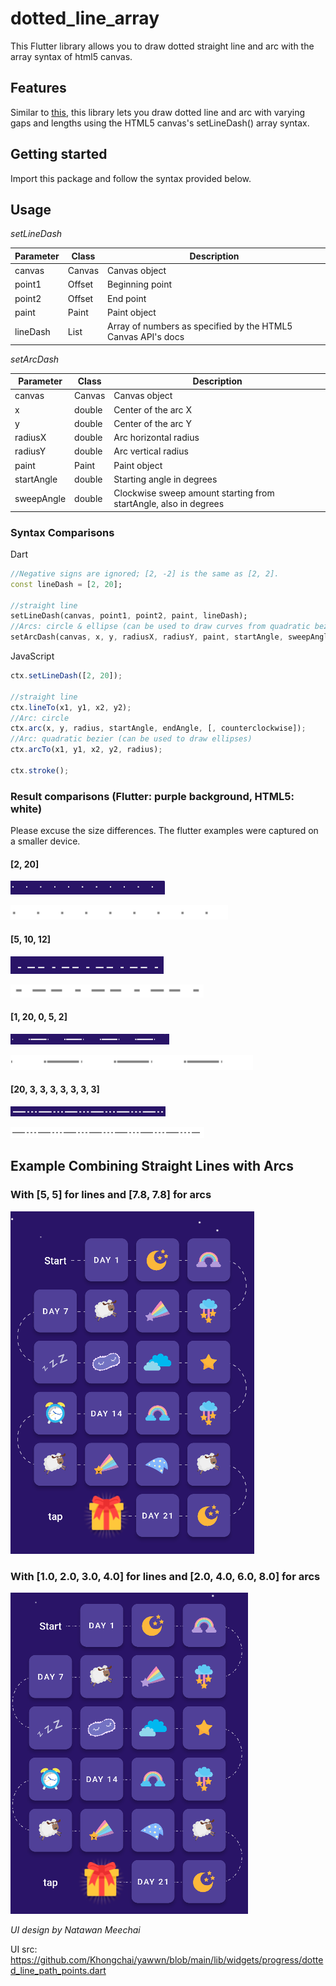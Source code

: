 <!--
This README describes the package. If you publish this package to pub.dev,
this README's contents appear on the landing page for your package.

For information about how to write a good package README, see the guide for
[writing package pages](https://dart.dev/guides/libraries/writing-package-pages).

For general information about developing packages, see the Dart guide for
[creating packages](https://dart.dev/guides/libraries/create-library-packages)
and the Flutter guide for
[developing packages and plugins](https://flutter.dev/developing-packages).
-->

# dotted_line_array

This Flutter library allows you to draw dotted straight line and arc with the array syntax of html5 canvas.

## Features

Similar to <a href="https://developer.mozilla.org/en-US/docs/Web/API/CanvasRenderingContext2D/setLineDash">this</a>, this library lets you draw dotted line and arc with varying gaps and lengths using the HTML5 canvas's setLineDash() array syntax.

## Getting started

Import this package and follow the syntax provided below.

## Usage

_setLineDash_

| Parameter | Class        | Description                                                  |
| --------- | ------------ | ------------------------------------------------------------ |
| canvas    | Canvas       | Canvas object                                                |
| point1    | Offset       | Beginning point                                              |
| point2    | Offset       | End point                                                    |
| paint     | Paint        | Paint object                                                 |
| lineDash  | List<double> | Array of numbers as specified by the HTML5 Canvas API's docs |

_setArcDash_

| Parameter  | Class  | Description                                                      |
| ---------- | ------ | ---------------------------------------------------------------- |
| canvas     | Canvas | Canvas object                                                    |
| x          | double | Center of the arc X                                              |
| y          | double | Center of the arc Y                                              |
| radiusX    | double | Arc horizontal radius                                            |
| radiusY    | double | Arc vertical radius                                              |
| paint      | Paint  | Paint object                                                     |
| startAngle | double | Starting angle in degrees                                        |
| sweepAngle | double | Clockwise sweep amount starting from startAngle, also in degrees |

### Syntax Comparisons

Dart

```dart
//Negative signs are ignored; [2, -2] is the same as [2, 2].
const lineDash = [2, 20];

//straight line
setLineDash(canvas, point1, point2, paint, lineDash);
//Arcs: circle & ellipse (can be used to draw curves from quadratic bezier)
setArcDash(canvas, x, y, radiusX, radiusY, paint, startAngle, sweepAngle, lineDash);
```

JavaScript

```js
ctx.setLineDash([2, 20]);

//straight line
ctx.lineTo(x1, y1, x2, y2);
//Arc: circle
ctx.arc(x, y, radius, startAngle, endAngle, [, counterclockwise]);
//Arc: quadratic bezier (can be used to draw ellipses)
ctx.arcTo(x1, y1, x2, y2, radius);

ctx.stroke();
```

### Result comparisons (Flutter: purple background, HTML5: white)

Please excuse the size differences. The flutter examples were captured on a smaller device.

#### [2, 20]

![2,20 dart example](https://raw.githubusercontent.com/Khongchai/flutter_dotted_line_array/main/images/2%2C20/dart.png)

![2,20 javascript example](https://raw.githubusercontent.com/Khongchai/flutter_dotted_line_array/main/images/2%2C20/javascript.png)

#### [5, 10, 12]

![5,10,12 dart example](https://raw.githubusercontent.com/Khongchai/flutter_dotted_line_array/main/images/5%2C10%2C12/dart.png)

![5,10,12 javascript example](https://raw.githubusercontent.com/Khongchai/flutter_dotted_line_array/main/images/5%2C10%2C12/javascript.png)

#### [1, 20, 0, 5, 2]

![1,20,0,5,2 dart example](https://raw.githubusercontent.com/Khongchai/flutter_dotted_line_array/main/images/1%2C20%2C0%2C5%2C2/dart.png)

![1,20,0,5,2 javascript example](https://raw.githubusercontent.com/Khongchai/flutter_dotted_line_array/main/images/1%2C20%2C0%2C5%2C2/javascript.png)

#### [20, 3, 3, 3, 3, 3, 3, 3]

![20,3,3,3,3,3,3,3 dart example](https://raw.githubusercontent.com/Khongchai/flutter_dotted_line_array/main/images/20%2C3%2C3%2C3%2C3%2C3%2C3%2C3/dart.png)

![20,3,3,3,3,3,3,3 javascript example](https://raw.githubusercontent.com/Khongchai/flutter_dotted_line_array/main/images/20%2C3%2C3%2C3%2C3%2C3%2C3%2C3/javascript.png)

## Example Combining Straight Lines with Arcs

### With [5, 5] for lines and [7.8, 7.8] for arcs

![ui-example-with-equal-arrays-of-same-number](https://raw.githubusercontent.com/Khongchai/flutter_dotted_line_array/main/images/ui-examples/ui-example-1.png)

### With [1.0, 2.0, 3.0, 4.0] for lines and [2.0, 4.0, 6.0, 8.0] for arcs

![ui-example-with-arrays-of-different-numbers](https://raw.githubusercontent.com/Khongchai/flutter_dotted_line_array/main/images/ui-examples/ui-example-2.png)

_UI design by Natawan Meechai_

UI src: https://github.com/Khongchai/yawwn/blob/main/lib/widgets/progress/dotted_line_path_points.dart
